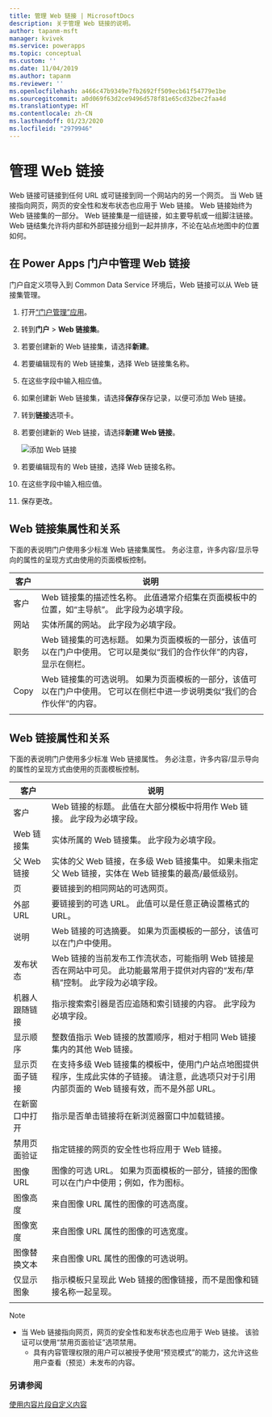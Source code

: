 ```yaml
---
title: 管理 Web 链接 | MicrosoftDocs
description: 关于管理 Web 链接的说明。
author: tapanm-msft
manager: kvivek
ms.service: powerapps
ms.topic: conceptual
ms.custom: ''
ms.date: 11/04/2019
ms.author: tapanm
ms.reviewer: ''
ms.openlocfilehash: a466c47b9349e7fb2692ff509ecb61f54779e1be
ms.sourcegitcommit: a0d069f63d2ce9496d578f81e65cd32bec2faa4d
ms.translationtype: HT
ms.contentlocale: zh-CN
ms.lasthandoff: 01/23/2020
ms.locfileid: "2979946"
---
```

# <a name="manage-web-links"></a>管理 Web 链接

Web 链接可链接到任何 URL 或可链接到同一个网站内的另一个网页。 当 Web 链接指向网页，网页的安全性和发布状态也应用于 Web 链接。 Web 链接始终为 Web 链接集的一部分。 Web 链接集是一组链接，如主要导航或一组脚注链接。 Web 链结集允许将内部和外部链接分组到一起并排序，不论在站点地图中的位置如何。

## <a name="manage-web-links-in-power-apps-portals"></a>在 Power Apps 门户中管理 Web 链接

门户自定义项导入到 Common Data Service 环境后，Web 链接可以从 Web 链接集管理。

1. 打开[“门户管理”应用](configure-portal.md)。

2. 转到**门户** > **Web 链接集**。

3. 若要创建新的 Web 链接集，请选择**新建**。

4. 若要编辑现有的 Web 链接集，选择 Web 链接集名称。

5. 在这些字段中输入相应值。

6. 如果创建新 Web 链接集，请选择**保存**保存记录，以便可添加 Web 链接。

7. 转到**链接**选项卡。

8. 若要创建新的 Web 链接，请选择**新建 Web 链接**。

    ![添加 Web 链接](../media/add-web-link.png "添加 Web 链接")

9. 若要编辑现有的 Web 链接，选择 Web 链接名称。

9. 在这些字段中输入相应值。

6. 保存更改。

## <a name="web-link-set-attributes-and-relationships"></a>Web 链接集属性和关系

下面的表说明门户使用多少标准 Web 链接集属性。 务必注意，许多内容/显示导向的属性的呈现方式由使用的页面模板控制。

| 客户    | 说明                                                                                                                                                                                  |
|---------|----------------------------------------------------------------------------------------------------------------------------------------------------------------------------------------------|
| 客户    | Web 链接集的描述性名称。 此值通常介绍集在页面模板中的位置，如“主导航”。 此字段为必填字段。                   |
| 网站 | 实体所属的网站。 此字段为必填字段。                                                                                                                             |
| 职务   | Web 链接集的可选标题。 如果为页面模板的一部分，该值可以在门户中使用。 它可以是类似“我们的合作伙伴”的内容，显示在侧栏。    |
| Copy    | Web 链接集的可选说明。 如果为页面模板的一部分，该值可以在门户中使用。 它可以在侧栏中进一步说明类似“我们的合作伙伴”的内容。 |
||

## <a name="web-link-attributes-and-relationships"></a>Web 链接属性和关系

下面的表说明门户使用多少标准 Web 链接属性。 务必注意，许多内容/显示导向的属性的呈现方式由使用的页面模板控制。


|           客户           |                                                                                                               说明                                                                                                               |
|--------------------------|-----------------------------------------------------------------------------------------------------------------------------------------------------------------------------------------------------------------------------------------|
|           客户           |                                                          Web 链接的标题。 此值在大部分模板中将用作 Web 链接。 此字段为必填字段。                                                           |
|       Web 链接集       |                                                                                  实体所属的 Web 链接集。 此字段为必填字段。                                                                                  |
|     父 Web 链接      |                                      实体的父 Web 链接，在多级 Web 链接集中。 如果未指定父 Web 链接，实体在 Web 链接集的最高/最低级别。                                      |
|           页           |                                                                                          要链接到的相同网站的可选网页。                                                                                          |
|        外部 URL      |                                                                                要链接到的可选 URL。 此值可以是任意正确设置格式的 URL。                                                                                |
|       说明        |                                                              Web 链接的可选摘要。 如果为页面模板的一部分，该值可以在门户中使用。                                                              |
|     发布状态     | Web 链接的当前发布工作流状态，可能指明 Web 链接是否在网站中可见。 此功能最常用于提供对内容的“发布/草稿”控制。 此字段为必填字段。 |
|    机器人跟随链接    |                                                           指示搜索索引器是否应追随和索引链接的内容。 此字段为必填字段。                                                            |
|      显示顺序       |                                                  整数值指示 Web 链接的放置顺序，相对于相同 Web 链接集内的其他 Web 链接。                                                  |
| 显示页面子链接 |  在支持多级 Web 链接集的模板中，使用门户站点地图提供程序，生成此实体的子链接。 请注意，此选项只对于引用内部页面的 Web 链接有效，而不是外部 URL。  |
|    在新窗口中打开    |                                                                            指示是否单击链接将在新浏览器窗口中加载链接。                                                                             |
| 禁用页面验证  |                                                                       指定链接的网页的安全性也将应用于 Web 链接。                                                                       |
|        图像 URL         |                                                   图像的可选 URL。 如果为页面模板的一部分，链接的图像可以在门户中使用；例如，作为图标。                                                   |
|       图像高度       |                                                                                      来自图像 URL 属性的图像的可选高度。                                                                                      |
|       图像宽度        |                                                                                      来自图像 URL 属性的图像的可选宽度。                                                                                       |
|      图像替换文本      |                                                                                   来自图像 URL 属性的图像的可选说明。                                                                                    |
|    仅显示图象    |                                                   指示模板只呈现此 Web 链接的图像链接，而不是图像和链接名称一起呈现。                                                    |
|                          |                                                                                                                                                                                                                                         |

> [!Note]
> - 当 Web 链接指向网页，网页的安全性和发布状态也应用于 Web 链接。 该验证可以使用“禁用页面验证”选项禁用。 
>   - 具有内容管理权限的用户可以被授予使用“预览模式”的能力，这允许这些用户查看（预览）未发布的内容。

### <a name="see-also"></a>另请参阅

[ 使用内容片段自定义内容](customize-content-snippets.md)
